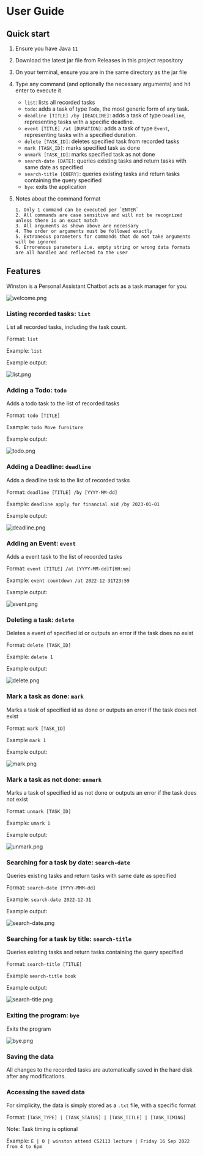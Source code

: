 # User Guide

## Quick start

1. Ensure you have Java `11`
2. Download the latest jar file from Releases in this project repository
3. On your terminal, ensure you are in the same directory as the jar file
4. Type any command (and optionally the necessary arguments) and hit enter to execute it
   - `list`: lists all recorded tasks
   - `todo`: adds a task of type `Todo`, the most generic form of any task.
   - `deadline [TITLE] /by [DEADLINE]`: adds a task of type `Deadline`, representing tasks with a specific deadline.
   - `event [TITLE] /at [DURATION]`: adds a task of type `Event`, representing tasks with a specified duration.
   - `delete [TASK_ID]`: deletes specified task from recorded tasks
   - `mark [TASK_ID]`: marks specified task as done
   - `unmark [TASK_ID]`: marks specified task as not done
   - `search-date [DATE]`: queries existing tasks and return tasks with same date as specified
   - `search-title [QUERY]`: queries existing tasks and return tasks containing the query specified
   - `bye`: exits the application
5. Notes about the command format

   ```
   1. Only 1 command can be executed per `ENTER`
   2. All commands are case sensitive and will not be recognized unless there is an exact match
   3. All arguments as shown above are necessary
   4. The order or arguments must be followed exactly
   5. Extraneous parameters for commands that do not take arguments will be ignored
   6. Errorenous parameters i.e. empty string or wrong data formats are all handled and reflected to the user
   ```

## Features

Winston is a Personal Assistant Chatbot acts as a task manager for you.

![welcome.png](welcome.png)

### Listing recorded tasks: `list`

List all recorded tasks, including the task count.

Format: `list`

Example: `list`

Example output:

![list.png](list.png)

### Adding a Todo: `todo`

Adds a todo task to the list of recorded tasks

Format: `todo [TITLE]`

Example: `todo Move furniture`

Example output:

![todo.png](todo.png)

### Adding a Deadline: `deadline`

Adds a deadline task to the list of recorded tasks

Format: `deadline [TITLE] /by [YYYY-MM-dd]`

Example: `deadline apply for financial aid /by 2023-01-01`

Example output:

![deadline.png](deadline.png)

### Adding an Event: `event`

Adds a event task to the list of recorded tasks

Format: `event [TITLE] /at [YYYY-MM-dd]T[HH:mm]`

Example: `event countdown /at 2022-12-31T23:59`

Example output:

![event.png](event.png)

### Deleting a task: `delete`

Deletes a event of specified id or outputs an error if the task does no exist

Format: `delete [TASK_ID]`

Example: `delete 1`

Example output:

![delete.png](delete.png)

### Mark a task as done: `mark`

Marks a task of specified id as done or outputs an error if the task does not exist

Format: `mark [TASK_ID]`

Example `mark 1`

Example output:

![mark.png](mark.png)

### Mark a task as not done: `unmark`

Marks a task of specified id as not done or outputs an error if the task does not exist

Format: `unmark [TASK_ID]`

Example: `umark 1`

Example output:

![unmark.png](unmark.png)

### Searching for a task by date: `search-date`

Queries existing tasks and return tasks with same date as specified

Format: `search-date [YYYY-MMM-dd]`

Example: `search-date 2022-12-31`

Example output:

![search-date.png](search-date.png)

### Searching for a task by title: `search-title`

Queries existing tasks and return tasks containing the query specified

Format: `search-title [TITLE]`

Example `search-title book`

Example output:

![search-title.png](search-title.png)

### Exiting the program: `bye`

Exits the program

![bye.png](bye.png)

### Saving the data

All changes to the recorded tasks are automatically saved in the hard disk after any modifications.

### Accessing the saved data

For simplicity, the data is simply stored as a `.txt` file, with a specific format

Format: `[TASK_TYPE] | [TASK_STATUS] | [TASK_TITLE] | [TASK_TIMING]`

Note: Task timing is optional

Example: `E | 0 | winston attend CS2113 lecture | Friday 16 Sep 2022 from 4 to 6pm`
